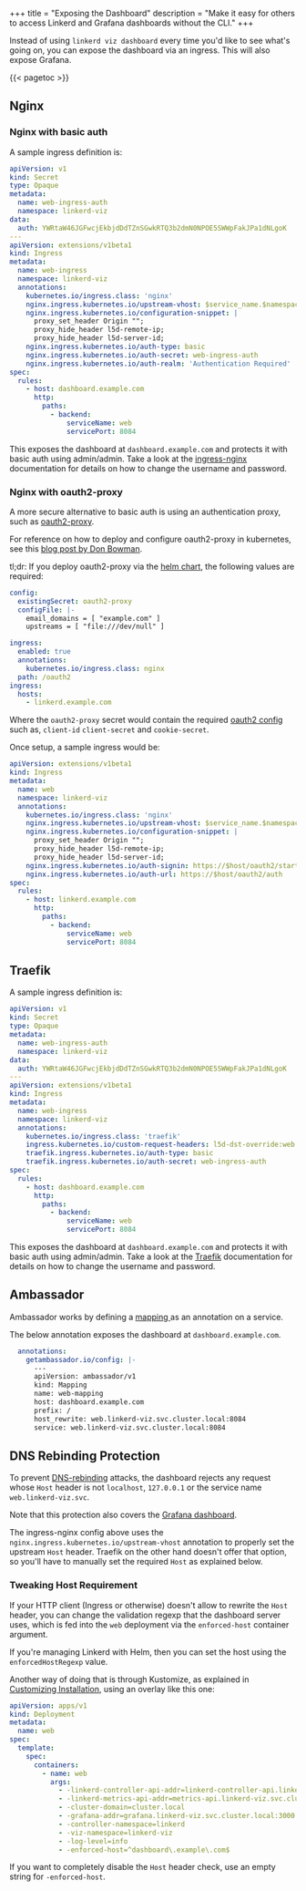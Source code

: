 +++
title = "Exposing the Dashboard"
description = "Make it easy for others to access Linkerd and Grafana dashboards without the CLI."
+++

Instead of using `linkerd viz dashboard` every time you'd like to see what's
going on, you can expose the dashboard via an ingress. This will also expose
Grafana.

{{< pagetoc >}}

## Nginx

### Nginx with basic auth

A sample ingress definition is:

```yaml
apiVersion: v1
kind: Secret
type: Opaque
metadata:
  name: web-ingress-auth
  namespace: linkerd-viz
data:
  auth: YWRtaW46JGFwcjEkbjdDdTZnSGwkRTQ3b2dmN0NPOE5SWWpFakJPa1dNLgoK
---
apiVersion: extensions/v1beta1
kind: Ingress
metadata:
  name: web-ingress
  namespace: linkerd-viz
  annotations:
    kubernetes.io/ingress.class: 'nginx'
    nginx.ingress.kubernetes.io/upstream-vhost: $service_name.$namespace.svc.cluster.local:8084
    nginx.ingress.kubernetes.io/configuration-snippet: |
      proxy_set_header Origin "";
      proxy_hide_header l5d-remote-ip;
      proxy_hide_header l5d-server-id;
    nginx.ingress.kubernetes.io/auth-type: basic
    nginx.ingress.kubernetes.io/auth-secret: web-ingress-auth
    nginx.ingress.kubernetes.io/auth-realm: 'Authentication Required'
spec:
  rules:
    - host: dashboard.example.com
      http:
        paths:
          - backend:
              serviceName: web
              servicePort: 8084
```

This exposes the dashboard at `dashboard.example.com` and protects it with basic
auth using admin/admin. Take a look at the [ingress-nginx][nginx-auth]
documentation for details on how to change the username and password.

### Nginx with oauth2-proxy

A more secure alternative to basic auth is using an authentication proxy, such
as [oauth2-proxy](https://oauth2-proxy.github.io/oauth2-proxy/).

For reference on how to deploy and configure oauth2-proxy in kubernetes, see
this [blog post by Don
Bowman](https://blog.donbowman.ca/2019/02/14/using-single-sign-on-oauth2-across-many-sites-in-kubernetes/).

tl;dr: If you deploy oauth2-proxy via the [helm
chart](https://github.com/helm/charts/tree/master/stable/oauth2-proxy), the
following values are required:

```yaml
config:
  existingSecret: oauth2-proxy
  configFile: |-
    email_domains = [ "example.com" ]
    upstreams = [ "file:///dev/null" ]

ingress:
  enabled: true
  annotations:
    kubernetes.io/ingress.class: nginx
  path: /oauth2
ingress:
  hosts:
    - linkerd.example.com
```

Where the `oauth2-proxy` secret would contain the required [oauth2
config](https://oauth2-proxy.github.io/oauth2-proxy/docs/configuration/oauth_provider)
such as, `client-id` `client-secret` and `cookie-secret`.

Once setup, a sample ingress would be:

```yaml
apiVersion: extensions/v1beta1
kind: Ingress
metadata:
  name: web
  namespace: linkerd-viz
  annotations:
    kubernetes.io/ingress.class: 'nginx'
    nginx.ingress.kubernetes.io/upstream-vhost: $service_name.$namespace.svc.cluster.local:8084
    nginx.ingress.kubernetes.io/configuration-snippet: |
      proxy_set_header Origin "";
      proxy_hide_header l5d-remote-ip;
      proxy_hide_header l5d-server-id;
    nginx.ingress.kubernetes.io/auth-signin: https://$host/oauth2/start?rd=$escaped_request_uri
    nginx.ingress.kubernetes.io/auth-url: https://$host/oauth2/auth
spec:
  rules:
    - host: linkerd.example.com
      http:
        paths:
          - backend:
              serviceName: web
              servicePort: 8084
```

## Traefik

A sample ingress definition is:

```yaml
apiVersion: v1
kind: Secret
type: Opaque
metadata:
  name: web-ingress-auth
  namespace: linkerd-viz
data:
  auth: YWRtaW46JGFwcjEkbjdDdTZnSGwkRTQ3b2dmN0NPOE5SWWpFakJPa1dNLgoK
---
apiVersion: extensions/v1beta1
kind: Ingress
metadata:
  name: web-ingress
  namespace: linkerd-viz
  annotations:
    kubernetes.io/ingress.class: 'traefik'
    ingress.kubernetes.io/custom-request-headers: l5d-dst-override:web.linkerd-viz.svc.cluster.local:8084
    traefik.ingress.kubernetes.io/auth-type: basic
    traefik.ingress.kubernetes.io/auth-secret: web-ingress-auth
spec:
  rules:
    - host: dashboard.example.com
      http:
        paths:
          - backend:
              serviceName: web
              servicePort: 8084
```

This exposes the dashboard at `dashboard.example.com` and protects it with basic
auth using admin/admin. Take a look at the [Traefik][traefik-auth] documentation
for details on how to change the username and password.

## Ambassador

Ambassador works by defining a [mapping
](https://www.getambassador.io/docs/latest/topics/using/intro-mappings/) as an
annotation on a service.

The below annotation exposes the dashboard at `dashboard.example.com`.

```yaml
  annotations:
    getambassador.io/config: |-
      ---
      apiVersion: ambassador/v1
      kind: Mapping
      name: web-mapping
      host: dashboard.example.com
      prefix: /
      host_rewrite: web.linkerd-viz.svc.cluster.local:8084
      service: web.linkerd-viz.svc.cluster.local:8084
```

## DNS Rebinding Protection

To prevent [DNS-rebinding](https://en.wikipedia.org/wiki/DNS_rebinding) attacks,
the dashboard rejects any request whose `Host` header is not `localhost`,
`127.0.0.1` or the service name `web.linkerd-viz.svc`.

Note that this protection also covers the [Grafana
dashboard](../../reference/architecture/#grafana).

The ingress-nginx config above uses the
`nginx.ingress.kubernetes.io/upstream-vhost` annotation to properly set the
upstream `Host` header. Traefik on the other hand doesn't offer that option, so
you'll have to manually set the required `Host` as explained below.

### Tweaking Host Requirement

If your HTTP client (Ingress or otherwise) doesn't allow to rewrite the `Host`
header, you can change the validation regexp that the dashboard server uses,
which is fed into the `web` deployment via the `enforced-host` container
argument.

If you're managing Linkerd with Helm, then you can set the host using the
`enforcedHostRegexp` value.

Another way of doing that is through Kustomize, as explained in [Customizing
Installation](../customize-install/), using an overlay like this one:

```yaml
apiVersion: apps/v1
kind: Deployment
metadata:
  name: web
spec:
  template:
    spec:
      containers:
        - name: web
          args:
            - -linkerd-controller-api-addr=linkerd-controller-api.linkerd.svc.cluster.local:8085
            - -linkerd-metrics-api-addr=metrics-api.linkerd-viz.svc.cluster.local:8085
            - -cluster-domain=cluster.local
            - -grafana-addr=grafana.linkerd-viz.svc.cluster.local:3000
            - -controller-namespace=linkerd
            - -viz-namespace=linkerd-viz
            - -log-level=info
            - -enforced-host=^dashboard\.example\.com$
```

If you want to completely disable the `Host` header check, use an empty string
for `-enforced-host`.

[nginx-auth]:
https://github.com/kubernetes/ingress-nginx/blob/master/docs/examples/auth/basic/README.md
[traefik-auth]: https://docs.traefik.io/middlewares/basicauth/
